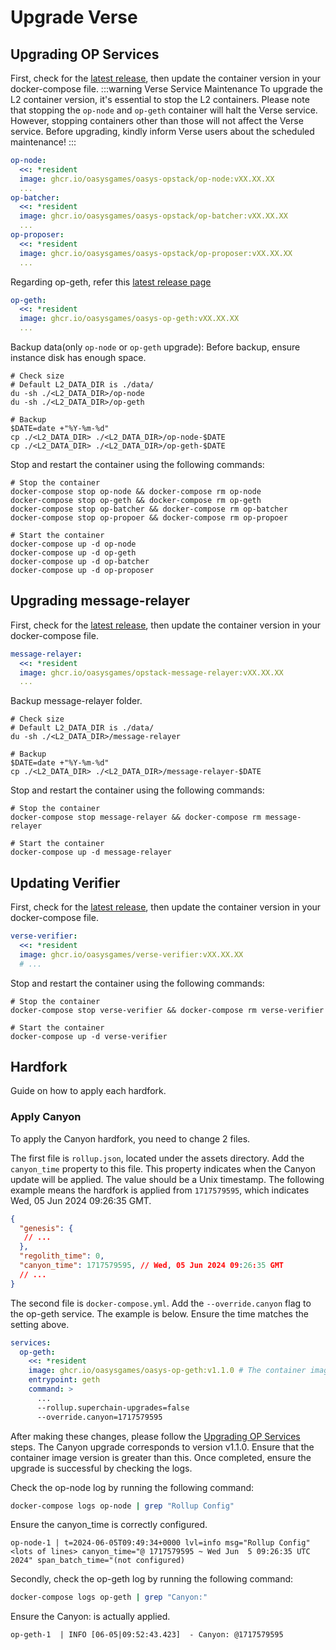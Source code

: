 # Upgrade Verse

## Upgrading OP Services
First, check for the [latest release](https://github.com/oasysgames/oasys-opstack/releases), then update the container version in your docker-compose file.
:::warning Verse Service Maintenance
To upgrade the L2 container version, it's essential to stop the L2 containers. Please note that stopping the `op-node` and `op-geth` container will halt the Verse service. However, stopping containers other than those will not affect the Verse service. Before upgrading, kindly inform Verse users about the scheduled maintenance!
:::
```yml
op-node:
  <<: *resident
  image: ghcr.io/oasysgames/oasys-opstack/op-node:vXX.XX.XX
  ...
op-batcher:
  <<: *resident
  image: ghcr.io/oasysgames/oasys-opstack/op-batcher:vXX.XX.XX
  ...
op-proposer:
  <<: *resident
  image: ghcr.io/oasysgames/oasys-opstack/op-proposer:vXX.XX.XX
  ...
```
Regarding op-geth, refer this [latest release page](https://github.com/oasysgames/oasys-op-geth/releases)
```yml
op-geth:
  <<: *resident
  image: ghcr.io/oasysgames/oasys-op-geth:vXX.XX.XX
  ...
```
Backup data(only `op-node` or `op-geth` upgrade):
Before backup, ensure instance disk has enough space.
```shell
# Check size
# Default L2_DATA_DIR is ./data/
du -sh ./<L2_DATA_DIR>/op-node
du -sh ./<L2_DATA_DIR>/op-geth

# Backup
$DATE=date +"%Y-%m-%d"
cp ./<L2_DATA_DIR> ./<L2_DATA_DIR>/op-node-$DATE
cp ./<L2_DATA_DIR> ./<L2_DATA_DIR>/op-geth-$DATE
```
Stop and restart the container using the following commands:
```shell
# Stop the container
docker-compose stop op-node && docker-compose rm op-node
docker-compose stop op-geth && docker-compose rm op-geth
docker-compose stop op-batcher && docker-compose rm op-batcher
docker-compose stop op-propoer && docker-compose rm op-propoer

# Start the container
docker-compose up -d op-node
docker-compose up -d op-geth
docker-compose up -d op-batcher
docker-compose up -d op-proposer
```

## Upgrading message-relayer
First, check for the [latest release](https://github.com/oasysgames/opstack-message-relayer/releases), then update the container version in your docker-compose file.
```yml
message-relayer:
  <<: *resident
  image: ghcr.io/oasysgames/opstack-message-relayer:vXX.XX.XX
  ...
```
Backup message-relayer folder.
```shell
# Check size
# Default L2_DATA_DIR is ./data/
du -sh ./<L2_DATA_DIR>/message-relayer

# Backup
$DATE=date +"%Y-%m-%d"
cp ./<L2_DATA_DIR> ./<L2_DATA_DIR>/message-relayer-$DATE
```
Stop and restart the container using the following commands:
```shell
# Stop the container
docker-compose stop message-relayer && docker-compose rm message-relayer

# Start the container
docker-compose up -d message-relayer
```

## Updating Verifier
First, check for the [latest release](https://github.com/oasysgames/verse-verifier/releases), then update the container version in your docker-compose file.
```yml
verse-verifier:
  <<: *resident
  image: ghcr.io/oasysgames/verse-verifier:vXX.XX.XX
  # ...
```
Stop and restart the container using the following commands:
```shell
# Stop the container
docker-compose stop verse-verifier && docker-compose rm verse-verifier

# Start the container
docker-compose up -d verse-verifier
```

## Hardfork
Guide on how to apply each hardfork.
### Apply Canyon
To apply the Canyon hardfork, you need to change 2 files.

The first file is `rollup.json`, located under the assets directory. Add the `canyon_time` property to this file. This property indicates when the Canyon update will be applied. The value should be a Unix timestamp. The following example means the hardfork is applied from `1717579595`, which indicates Wed, 05 Jun 2024 09:26:35 GMT.
```json
{
  "genesis": {
   // ...
  },
  "regolith_time": 0,
  "canyon_time": 1717579595, // Wed, 05 Jun 2024 09:26:35 GMT
  // ...
}
```

The second file is `docker-compose.yml`. Add the `--override.canyon` flag to the op-geth service. The example is below. Ensure the time matches the setting above.
```yml
services:
  op-geth:
    <<: *resident
    image: ghcr.io/oasysgames/oasys-op-geth:v1.1.0 # The container image should be greater than v1.1.0.
    entrypoint: geth
    command: >
      ...
      --rollup.superchain-upgrades=false
      --override.canyon=1717579595
```

After making these changes, please follow the [Upgrading OP Services](/docs/verse-developer/how-to-build-verse/upgrade-verse#upgrading-op-services) steps. The Canyon upgrade corresponds to version v1.1.0. Ensure that the container image version is greater than this. Once completed, ensure the upgrade is successful by checking the logs.

Check the op-node log by running the following command:
```sh
docker-compose logs op-node | grep "Rollup Config"
```
Ensure the canyon_time is correctly configured.
```
op-node-1 | t=2024-06-05T09:49:34+0000 lvl=info msg="Rollup Config" <lots of lines> canyon_time="@ 1717579595 ~ Wed Jun  5 09:26:35 UTC 2024" span_batch_time="(not configured)
```
Secondly, check the op-geth log by running the following command:
```sh
docker-compose logs op-geth | grep "Canyon:"
```
Ensure the Canyon: is actually applied.
```
op-geth-1  | INFO [06-05|09:52:43.423]  - Canyon: @1717579595
```